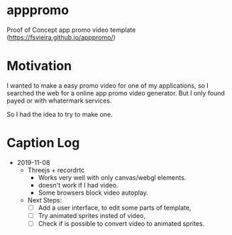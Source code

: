 # apppromo
Proof of Concept  app promo video template (https://fsvieira.github.io/apppromo/)

# Motivation

I wanted to make a easy promo video for one of my applications, so I searched the web for a online app promo video generator.
But I only found payed or with whatermark services.

So I had the idea to try to make one.

# Caption Log

* 2019-11-08
  * Threejs + recordrtc
    * Works very well with only canvas/webgl elements.
    * doesn't work if I had video.
    * Some browsers block video autoplay.
  * Next Steps:
    * [ ] Add a user interface, to edit some parts of template,
    * [ ] Try animated sprites insted of video,
    * [ ] Check if is possible to convert video to animated sprites.
